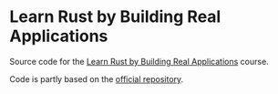 # Learn Rust by Building Real Applications

Source code for the [Learn Rust by Building Real Applications](https://www.udemy.com/course/rust-fundamentals) course.

Code is partly based on the [official repository](https://github.com/gavadinov/Learn-Rust-by-Building-Real-Applications/tree/master).
